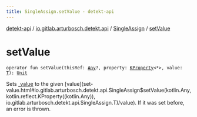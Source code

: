 ```yaml
---
title: SingleAssign.setValue - detekt-api
---
```


[detekt-api](../../index.html) / [io.gitlab.arturbosch.detekt.api](../index.html) / [SingleAssign](index.html) / [setValue](./set-value.html)

# setValue

`operator fun setValue(thisRef: `[`Any`](https://kotlinlang.org/api/latest/jvm/stdlib/kotlin/-any/index.html)`?, property: `[`KProperty`](https://kotlinlang.org/api/latest/jvm/stdlib/kotlin.reflect/-k-property/index.html)`<*>, value: `[`T`](index.html#T)`): `[`Unit`](https://kotlinlang.org/api/latest/jvm/stdlib/kotlin/-unit/index.html)

Sets [_value](#) to the given [value](set-value.html#io.gitlab.arturbosch.detekt.api.SingleAssign$setValue(kotlin.Any, kotlin.reflect.KProperty((kotlin.Any)), io.gitlab.arturbosch.detekt.api.SingleAssign.T)/value). If it was set before, an error is thrown.

